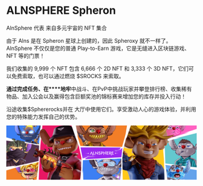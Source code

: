 # ALNSPHERE Spheron

AlnSphere 代表
来自多元宇宙的 NFT 集合

由于 Alns 是在 Spheron 星球上创建的，因此 Spheroxy 就不一样了。AlnSphere 不仅仅是您的普通 Play-to-Earn 游戏，它是无缝进入区块链游戏、NFT 等的门票！

我们收集的 9,999 个 NFT 包含 6,666 个 2D NFT 和 3,333 个 3D NFT，它们可以免费索取，也可以通过燃烧 $SROCKS 来索取。

**通过完成任务、在****地牢**中战斗、在PvP中挑战玩家并攀登排行榜、收集稀有物品、加入公会以及赢得包含巨额奖池的锦标赛来增加您的库存并投入行动！

沿途收集$Sphererocks并在 大厅中使用它们。享受激动人心的游戏体验，并利用您的特殊能力发挥自己的优势。

![unnamed](unnamed.png)
